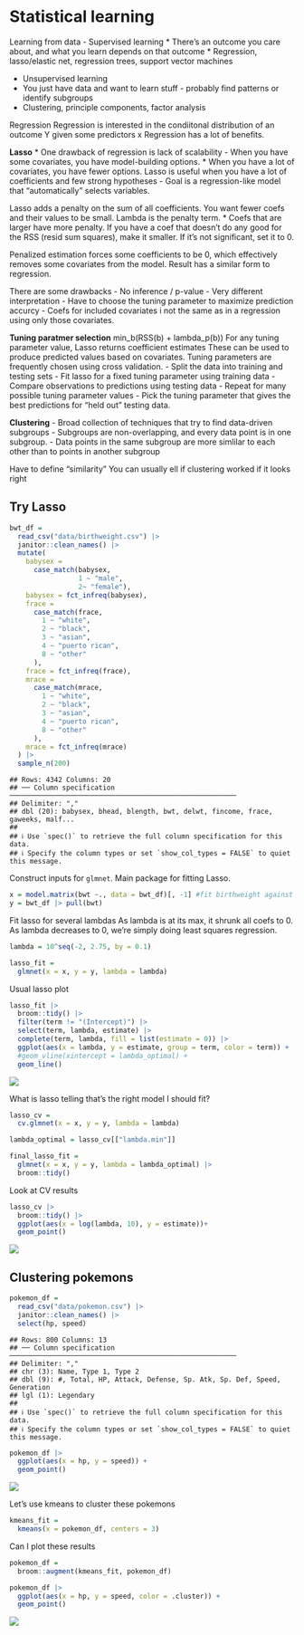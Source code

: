 Statistical learning
================

Learning from data - Supervised learning \* There’s an outcome you care
about, and what you learn depends on that outcome \* Regression,
lasso/elastic net, regression trees, support vector machines

- Unsupervised learning
- You just have data and want to learn stuff - probably find patterns or
  identify subgroups
- Clustering, principle components, factor analysis

Regression Regression is interested in the condiitonal distribution of
an outcome Y given some predictors x Regression has a lot of benefits.

**Lasso** \* One drawback of regression is lack of scalability - When
you have some covariates, you have model-building options. \* When you
have a lot of covariates, you have fewer options. Lasso is useful when
you have a lot of coefficients and few strong hypotheses - Goal is a
regression-like model that “automatically” selects variables.

Lasso adds a penalty on the sum of all coefficients. You want fewer
coefs and their values to be small. Lambda is the penalty term. \* Coefs
that are larger have more penalty. If you have a coef that doesn’t do
any good for the RSS (resid sum squares), make it smaller. If it’s not
significant, set it to 0.

Penalized estimation forces some coefficients to be 0, which effectively
removes some covariates from the model. Result has a similar form to
regression.

There are some drawbacks - No inference / p-value - Very different
interpretation - Have to choose the tuning parameter to maximize
prediction accurcy - Coefs for included covariates i not the same as in
a regression using only those covariates.

**Tuning paratmer selection** min_b(RSS(b) + lambda_p(b)) For any tuning
parameter value, Lasso returns coefficient estimates These can be used
to produce predicted values based on covariates. Tuning parameters are
frequently chosen using cross validation. - Split the data into training
and testing sets - Fit lasso for a fixed tuning parameter using training
data - Compare observations to predictions using testing data - Repeat
for many possible tuning parameter values - Pick the tuning parameter
that gives the best predictions for “held out” testing data.

**Clustering** - Broad collection of techniques that try to find
data-driven subgroups - Subgroups are non-overlapping, and every data
point is in one subgroup. - Data points in the same subgroup are more
simlilar to each other than to points in another subgroup

Have to define “similarity” You can usually ell if clustering worked if
it looks right

## Try Lasso

``` r
bwt_df =
  read_csv("data/birthweight.csv") |> 
  janitor::clean_names() |> 
  mutate(
    babysex = 
      case_match(babysex,
                 1 ~ "male",
                 2~ "female"),
    babysex = fct_infreq(babysex),
    frace = 
      case_match(frace,
        1 ~ "white",
        2 ~ "black", 
        3 ~ "asian",
        4 ~ "puerto rican",
        8 ~ "other"
      ),
    frace = fct_infreq(frace),
    mrace = 
      case_match(mrace,
        1 ~ "white",
        2 ~ "black", 
        3 ~ "asian",
        4 ~ "puerto rican",
        8 ~ "other"
      ),
    mrace = fct_infreq(mrace)
  ) |> 
  sample_n(200)
```

    ## Rows: 4342 Columns: 20
    ## ── Column specification ────────────────────────────────────────────────────────
    ## Delimiter: ","
    ## dbl (20): babysex, bhead, blength, bwt, delwt, fincome, frace, gaweeks, malf...
    ## 
    ## ℹ Use `spec()` to retrieve the full column specification for this data.
    ## ℹ Specify the column types or set `show_col_types = FALSE` to quiet this message.

Construct inputs for `glmnet`. Main package for fitting Lasso.

``` r
x = model.matrix(bwt ~., data = bwt_df)[, -1] #fit birthweight against everything using bwt dataframe. 
y = bwt_df |> pull(bwt)
```

Fit lasso for several lambdas As lambda is at its max, it shrunk all
coefs to 0. As lambda decreases to 0, we’re simply doing least squares
regression.

``` r
lambda = 10^seq(-2, 2.75, by = 0.1)

lasso_fit = 
  glmnet(x = x, y = y, lambda = lambda)
```

Usual lasso plot

``` r
lasso_fit |> 
  broom::tidy() |> 
  filter(term != "(Intercept)") |> 
  select(term, lambda, estimate) |> 
  complete(term, lambda, fill = list(estimate = 0)) |> 
  ggplot(aes(x = lambda, y = estimate, group = term, color = term)) +
  #geom_vline(xintercept = lambda_optimal) +
  geom_line()
```

![](statistical_learning_files/figure-gfm/unnamed-chunk-4-1.png)<!-- -->

What is lasso telling that’s the right model I should fit?

``` r
lasso_cv = 
  cv.glmnet(x = x, y = y, lambda = lambda)

lambda_optimal = lasso_cv[["lambda.min"]]
```

``` r
final_lasso_fit = 
  glmnet(x = x, y = y, lambda = lambda_optimal) |> 
  broom::tidy()
```

Look at CV results

``` r
lasso_cv |> 
  broom::tidy() |> 
  ggplot(aes(x = log(lambda, 10), y = estimate))+
  geom_point()
```

![](statistical_learning_files/figure-gfm/unnamed-chunk-7-1.png)<!-- -->

## Clustering pokemons

``` r
pokemon_df =
  read_csv("data/pokemon.csv") |> 
  janitor::clean_names() |> 
  select(hp, speed)
```

    ## Rows: 800 Columns: 13
    ## ── Column specification ────────────────────────────────────────────────────────
    ## Delimiter: ","
    ## chr (3): Name, Type 1, Type 2
    ## dbl (9): #, Total, HP, Attack, Defense, Sp. Atk, Sp. Def, Speed, Generation
    ## lgl (1): Legendary
    ## 
    ## ℹ Use `spec()` to retrieve the full column specification for this data.
    ## ℹ Specify the column types or set `show_col_types = FALSE` to quiet this message.

``` r
pokemon_df |> 
  ggplot(aes(x = hp, y = speed)) +
  geom_point()
```

![](statistical_learning_files/figure-gfm/unnamed-chunk-9-1.png)<!-- -->

Let’s use kmeans to cluster these pokemons

``` r
kmeans_fit = 
  kmeans(x = pokemon_df, centers = 3)
```

Can I plot these results

``` r
pokemon_df = 
  broom::augment(kmeans_fit, pokemon_df)
```

``` r
pokemon_df |> 
  ggplot(aes(x = hp, y = speed, color = .cluster)) +
  geom_point()
```

![](statistical_learning_files/figure-gfm/unnamed-chunk-12-1.png)<!-- -->
